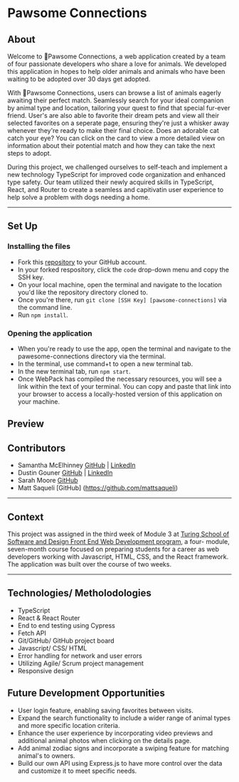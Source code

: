 # Pawsome Connections 

## About

Welcome to 🐾Pawsome Connections, a web application created by a team of four passionate developers who share a love for animals. We developed this application in hopes to help older animals and animals who have been waiting to be adopted over 30 days get adopted.

With 🐾Pawsome Connections, users can browse a list of animals eagerly awaiting their perfect match. Seamlessly search for your ideal companion by animal type and location, tailoring your quest to find that special fur-ever friend.  User's are also able to favorite their dream pets and view all their selected favorites on a seperate page, ensuring they're just a whisker away whenever they're ready to make their final choice. Does an adorable cat catch your eye? You can click on the card to view a more detailed view on information about their potential match and how they can take the next steps to adopt.

During this project, we challenged ourselves to self-teach and implement a new technology TypeScript for improved code organization and enhanced type safety. Our team utilized their newly acquired skills in TypeScript, React, and Router to create a seamless and capitivatin user experience to help solve a problem with dogs needing a home. 

---

## Set Up 

### Installing the files
 - Fork this [repository](https://github.com/dustingouner/pawsome-connections) to your GitHub account. 
 - In your forked respository, click the `code` drop-down menu and copy the SSH key.
 - On your local machine, open the terminal and navigate to the location you'd like the repository directory cloned to. 
 - Once you're there, run `git clone [SSH Key] [pawsome-connections]` via the command line.
 - Run `npm install`. 

### Opening the application
 - When you're ready to use the app, open the terminal and navigate to the pawesome-connections directory via the terminal.
 - In the terminal, use command+t to open a new terminal tab. 
 - In the new terminal tab, run `npm start`.
 - Once WebPack has compiled the necessary resources, you will see a link within the text of your terminal. You can copy and paste that link into your browser to access a locally-hosted version of this application on your machine. 

## Preview

## Contributors

- Samantha McElhinney [GitHub](https://github.com/samanthamcelhinney) | [LinkedIn](https://www.linkedin.com/in/samantha-mcelhinney/) <br>
- Dustin Gouner  [GitHub](https://github.com/dustingouner) | [LinkedIn](https://www.linkedin.com/in/dustin-gouner/) <br>
- Sarah Moore [GitHub](https://github.com/sarahcatherine311) <br>
- Matt Saqueli [GitHub] (https://github.com/mattsaqueli)

---

## Context
This project was assigned in the third week of Module 3 at [Turing School of Software and Design Front End Web Development program](https://frontend.turing.edu/), a four- module, seven-month course focused on preparing students for a career as web developers working with Javascript, HTML, CSS, and the React framework. The application was built over the course of two weeks.

---

## Technologies/ Metholodologies
- TypeScript
- React & React Router
- End to end testing using Cypress
- Fetch API
- Git/GitHub/ GitHub project board
- Javascript/ CSS/ HTML
- Error handling for network and user errors
- Utilizing Agile/ Scrum project management
- Responsive design

## Future Development Opportunities
- User login feature, enabling saving favorites between visits.
- Expand the search functionality to include a wider range of animal types and more specific location criteria.
- Enhance the user experience by incorporating video previews and additional animal photos when clicking on the details page. 
- Add animal zodiac signs and incorporate a swiping feature for matching animal's to owners. 
- Build our own API using Express.js to have more control over the data and customize it to meet specific needs.